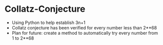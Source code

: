 # Collatz-Conjecture
- Using Python to help establish 3n+1
- Collatz conjecture has been verified for every number less than 2**68
 - Plan for future: create a method to automatically try every number from 1 to 2**68
